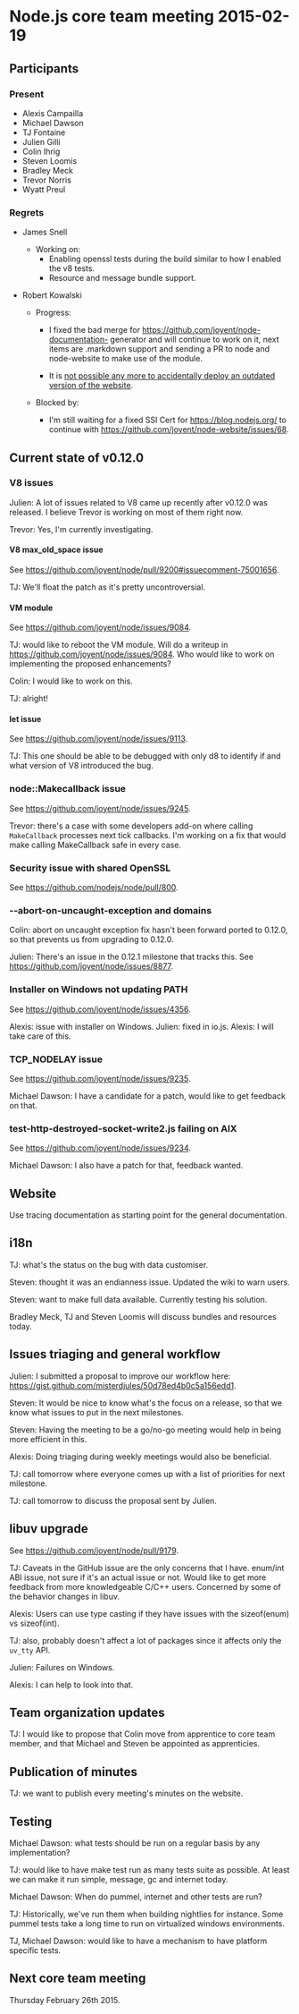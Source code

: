 # Node.js core team meeting 2015-02-19

## Participants

### Present

* Alexis Campailla
* Michael Dawson
* TJ Fontaine
* Julien Gilli
* Colin Ihrig
* Steven Loomis
* Bradley Meck
* Trevor Norris
* Wyatt Preul

### Regrets
* James Snell
  * Working on:
    * Enabling openssl tests during the build similar to how I enabled the v8 tests.
    * Resource and message bundle support.

* Robert Kowalski
  * Progress:
    * I fixed the bad merge for https://github.com/joyent/node-documentation-
     generator and will continue to work on it, next items are .markdown
     support and sending a PR to node and node-website to make use of the
     module.

    * It is [not possible any more to accidentally deploy an outdated version of
     the website](https://github.com/joyent/node-website/commit/dc1ab6f2037a9005d7fc44e73001bf9067e25d5b).

  * Blocked by:
    * I'm still waiting for a fixed SSl Cert for https://blog.nodejs.org/ to
    continue with https://github.com/joyent/node-website/issues/68.

## Current state of v0.12.0

### V8 issues

Julien: A lot of issues related to V8 came up recently after v0.12.0 was
released. I believe Trevor is working on most of them right now.

Trevor: Yes, I'm currently investigating.

#### V8 max_old_space issue

See https://github.com/joyent/node/pull/9200#issuecomment-75001656.

TJ: We'll float the patch as it's pretty uncontroversial.

#### VM module

See https://github.com/joyent/node/issues/9084.

TJ: would like to reboot the VM module. Will do a writeup in
https://github.com/joyent/node/issues/9084. Who would like to work on
implementing the proposed enhancements?

Colin: I would like to work on this.

TJ: alright!

#### let issue

See https://github.com/joyent/node/issues/9113.

TJ: This one should be able to be debugged with only d8 to identify if and
what version of V8 introduced the bug.

### node::Makecallback issue

See https://github.com/joyent/node/issues/9245.

Trevor: there's a case with some developers add-on where calling
`MakeCallback` processes next tick callbacks. I'm working on a fix that would
make calling MakeCallback safe in every case.

### Security issue with shared OpenSSL

See https://github.com/nodejs/node/pull/800.

### --abort-on-uncaught-exception and domains

Colin: abort on uncaught exception fix hasn't been forward ported to 0.12.0,
so that prevents us from upgrading to 0.12.0.

Julien: There's an issue in the 0.12.1 milestone that tracks this. See
https://github.com/joyent/node/issues/8877.

### Installer on Windows not updating PATH

See https://github.com/joyent/node/issues/4356.

Alexis: issue with installer on Windows. Julien: fixed in io.js. Alexis: I
will take care of this.

### TCP_NODELAY issue

See https://github.com/joyent/node/issues/9235.

Michael Dawson: I have a candidate for a patch, would like to get feedback on that.

### test-http-destroyed-socket-write2.js failing on AIX

See https://github.com/joyent/node/issues/9234.

Michael Dawson: I also have a patch for that, feedback wanted.

## Website

Use tracing documentation as starting point for the general documentation.

## i18n

TJ: what's the status on the bug with data customiser.

Steven: thought it was an endianness issue. Updated the wiki to warn users.

Steven: want to make full data available. Currently testing his solution.

Bradley Meck, TJ and Steven Loomis will discuss bundles and resources today.

## Issues triaging and general workflow

Julien: I submitted a proposal to improve our workflow here:
https://gist.github.com/misterdjules/50d78ed4b0c5a156edd1.

Steven: It would be nice to know what's the focus on a release, so that we
know what issues to put in the next milestones.

Steven: Having the meeting to be a go/no-go meeting would help in being more
efficient in this.

Alexis: Doing triaging during weekly meetings would also be beneficial.

TJ: call tomorrow where everyone comes up with a list of priorities for next
milestone.

TJ: call tomorrow to discuss the proposal sent by Julien.

## libuv upgrade

See https://github.com/joyent/node/pull/9179.

TJ: Caveats in the GitHub issue are the only concerns that I have. enum/int
ABI issue, not sure if it's an actual issue or not. Would like to get more
feedback from more knowledgeable C/C++ users. Concerned by some of the
behavior changes in libuv.

Alexis: Users can use type casting if they have issues with the sizeof(enum)
vs sizeof(int).

TJ: also, probably doesn't affect a lot of packages since it affects only the
`uv_tty` API.

Julien: Failures on Windows.

Alexis: I can help to look into that.

## Team organization updates

TJ: I would like to propose that Colin move from apprentice to core team
member, and that Michael and Steven be appointed as apprenticies.

## Publication of minutes

TJ: we want to publish every meeting's minutes on the website.

## Testing

Michael Dawson: what tests should be run on a regular basis by any
implementation?

TJ: would like to have make test run as many tests suite as possible. At least
we can make it run simple, message, gc and internet today.

Michael Dawson: When do pummel, internet and other tests are run?

TJ: Historically, we've run them when building nightlies for instance. Some
pummel tests take a long time to run on virtualized windows environments.

TJ, Michael Dawson: would like to have a mechanism to have platform specific
tests.

## Next core team meeting

Thursday February 26th 2015.

